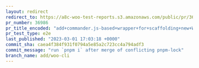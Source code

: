 ```yaml
---
layout: redirect
redirect_to: https://a8c-woo-test-reports.s3.amazonaws.com/public/pr/36986/e2e/index.html
pr_number: 36986
pr_title_encoded: "add+commander.js-based+wrapper+for+scaffolding+new+WooCommerce+extensions"
pr_test_type: e2e
last_published: "2023-03-01 17:03:18 +0000"
commit_sha: caea4f384f931f0794a5e85a2c723cc4a794adf3
commit_message: "run `pnpm i` after merge of conflicting pnpm-lock"
branch_name: add/woo-cli
---
```

